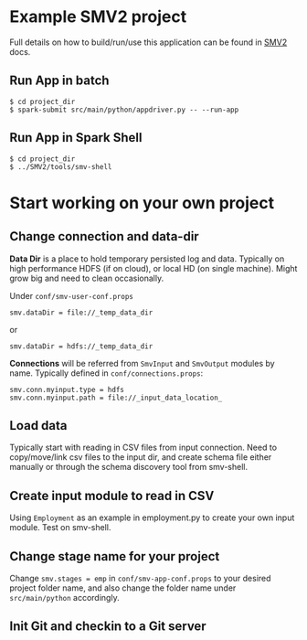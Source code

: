 # Example SMV2 project

Full details on how to build/run/use this application can be found in [SMV2](https://github.com/ninjapapa/SMV2) docs.

## Run App in batch
```shell
$ cd project_dir
$ spark-submit src/main/python/appdriver.py -- --run-app
```

## Run App in Spark Shell
```shell
$ cd project_dir
$ ../SMV2/tools/smv-shell
```

# Start working on your own project

## Change connection and data-dir

**Data Dir** is a place to hold temporary persisted log and data. Typically on high performance HDFS (if on cloud), or local HD (on single machine). Might grow big and need to clean occasionally.

Under `conf/smv-user-conf.props`
```
smv.dataDir = file://_temp_data_dir
```
or 
```
smv.dataDir = hdfs://_temp_data_dir
```

**Connections** will be referred from `SmvInput` and `SmvOutput` modules by name. Typically defined in 
`conf/connections.props`:
```
smv.conn.myinput.type = hdfs
smv.conn.myinput.path = file://_input_data_location_
```

## Load data
Typically start with reading in CSV files from input connection. Need to copy/move/link csv files to the input dir, and create schema file either manually or through the schema discovery tool from smv-shell.

## Create input module to read in CSV
Using `Employment` as an example in employment.py to create your own input module. Test on smv-shell.

## Change stage name for your project
Change `smv.stages = emp` in `conf/smv-app-conf.props` to your desired project folder name, and also change the folder name under `src/main/python` accordingly. 

## Init Git and checkin to a Git server
